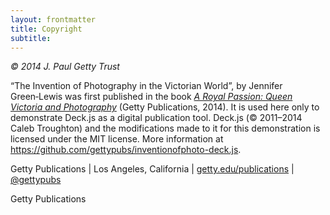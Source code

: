 ```yaml
---
layout: frontmatter
title: Copyright
subtitle:
---
```


*© 2014 J. Paul Getty Trust*

“The Invention of Photography in the Victorian World”, by Jennifer
Green‑Lewis was first published in the book [*A Royal Passion: Queen
Victoria and
Photography*](http://shop.getty.edu/products/a-royal-passion-queen-victoria-and-photography-978-1606061558)
(Getty Publications, 2014). It is used here only to demonstrate Deck.js
as a digital publication tool. Deck.js (© 2011–2014 Caleb Troughton) and
the modifications made to it for this demonstration is licensed under
the MIT license. More information at
<https://github.com/gettypubs/inventionofphoto-deck.js>.

Getty Publications | Los Angeles, California |
[getty.edu/publications](http://www.getty.edu/publications "Getty Publications")
| [@gettypubs](http://www.twitter.com/gettypubs "@gettypubs on Twitter")

Getty Publications
